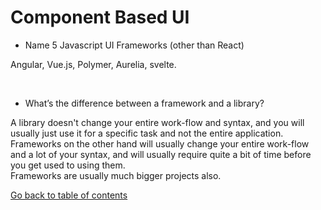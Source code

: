 # Component Based UI

* Name 5 Javascript UI Frameworks (other than React)

Angular, Vue.js, Polymer, Aurelia, svelte.

&nbsp;

* What’s the difference between a framework and a library?

A library doesn't change your entire work-flow and syntax, and you will usually just use it for a specific task and not the entire application.   
Frameworks on the other hand will usually change your entire work-flow and a lot of your syntax, and will usually require quite a bit of time before you get used to using them.   
Frameworks are usually much bigger projects also.



[Go back to table of contents](https://suhaib*ersan.github.io/reading*notes/) 